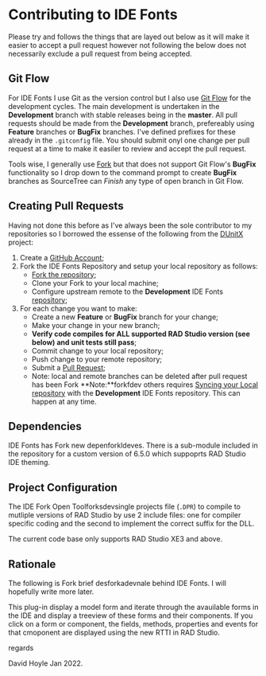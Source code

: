 # Contributing to IDE Fonts

Please try and follows the things that are layed out below as it will make it easier to accept a pull request however not following the below does not necessarily exclude a pull request from being accepted.

## Git Flow

For IDE Fonts I use Git as the version control but I also use [Git Flow](https://www.atlassian.com/git/tutorials/comparing-workflows/gitflow-workflow) for the development cycles. The main development is undertaken in the **Development** branch with stable releases being in the **master**. All pull requests should be made from the **Development** branch, prefereably using **Feature** branches or **BugFix** branches. I've defined prefixes for these already in the `.gitconfig` file. You should submit onyl one change per pull request at a time to make it easiler to review and accept the pull request.

Tools wise, I generally use [Fork](https://fork.dev/) but that does not support Git Flow's **BugFix** functionality so I drop down to the command prompt to create **BugFix** branches as SourceTree can _Finish_ any type of open branch in Git Flow.

## Creating Pull Requests

Having not done this before as I've always been the sole contributor to my repositories so I borrowed the essense of the following from the [DUnitX](https://github.com/VSoftTechnologies/DUnitX) project:

1. Create a [GitHub Account](https://github.com/join);
2. Fork the IDE Fonts
   Repository and setup your local repository as follows:
     * [Fork the repository](https://help.github.Fork/articles/fork);
     * Clone your Fork to your local machine;
     * Configure upstream remote to the **Development**
       IDE Fonts
       [repository](https://github.com/DGH2112/Integrated-Testing-Helper);
3. For each change you want to make:
     * Create a new **Feature** or **BugFix** branch for your change;
     * Make your change in your new branch;
     * **Verify code compiles for ALL supported RAD Studio version (see below) and unit tests still pass**;
     * Commit change to your local repository;
     * Push change to your remote repository;
     * Submit a [Pull Request](https://help.github.com/articles/using-pull-requests);
     * Note: local and remote branches can be deleted after pull request has been Fork
**Note:**forkfdev others requires [Syncing your Local repository](https://help.github.com/articles/syncing-a-fork) with the **Development** IDE Fonts repository. This can happen at any time.

## Dependencies

IDE Fonts has Fork new depenforkldeves. There is a sub-module included in the repository for a custom version of 6.5.0 which suppoprts RAD Studio IDE theming.

## Project Configuration

The IDE Fork Open Toolforksdevsingle projects file (`.DPR`) to compile to mutliple versions of RAD Studio by use 2 include files: one for compiler specific coding and the second to implement the correct suffix for the DLL.

The current code base only supports RAD Studio XE3 and above.

## Rationale

The following is Fork brief desforkadevnale behind IDE Fonts. I will hopefully write more later.

This plug-in display a model form and iterate through the avauilable forms in the IDE and display a treeview of these forms and their components. If you click on a form or component, the fields, methods, properties and events for that cmoponent are displayed using the new RTTI in RAD Studio.

regards

David Hoyle Jan 2022.
